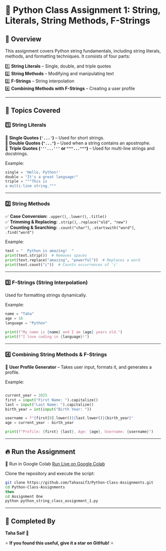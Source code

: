 # 🐍 Python Class Assignment 1: String, Literals, String Methods, F-Strings

## 📌 Overview  
This assignment covers Python string fundamentals, including string literals, methods, and formatting techniques. It consists of four parts:  

1️⃣ **String Literals** – Single, double, and triple quotes  
2️⃣ **String Methods** – Modifying and manipulating text  
3️⃣ **F-Strings** – String interpolation  
4️⃣ **Combining Methods with F-Strings** – Creating a user profile  

---

## 📖 Topics Covered  

### **1️⃣ String Literals**  
🔹 **Single Quotes (`'...'`)** – Used for short strings.  
🔹 **Double Quotes (`"..."`)** – Used when a string contains an apostrophe.  
🔹 **Triple Quotes (`'''...'''` or `"""..."""`)** – Used for multi-line strings and docstrings.  

Example:  
```python
single = 'Hello, Python!'
double = "It's a great language!"
triple = """This is 
a multi-line string."""
```

---

### **2️⃣ String Methods**  
✅ **Case Conversion:** `.upper()`, `.lower()`, `.title()`  
✅ **Trimming & Replacing:** `.strip()`, `.replace("old", "new")`  
✅ **Counting & Searching:** `.count("char")`, `.startswith("word")`, `.find("word")`  

Example:  
```python
text = "  Python is amazing!  "
print(text.strip())  # Removes spaces
print(text.replace("amazing", "powerful"))  # Replaces a word
print(text.count("i"))  # Counts occurrences of 'i'
```

---

### **3️⃣ F-Strings (String Interpolation)**  
Used for formatting strings dynamically.  

Example:  
```python
name = "Taha"
age = 16
language = "Python"

print(f"My name is {name} and I am {age} years old.")
print(f"I love coding in {language}!")
```

---

### **4️⃣ Combining String Methods & F-Strings**  
📌 **User Profile Generator** – Takes user input, formats it, and generates a profile.  

Example:  
```python

current_year = 2025
first = input("First Name: ").capitalize()
last = input("Last Name: ").capitalize()
birth_year = int(input("Birth Year: "))

username = f"{first[0].lower()}{last.lower()}{birth_year}"
age = current_year - birth_year

print(f"Profile: {first} {last}, Age: {age}, Username: {username}")
```

---

## 🔥 Run the Assignment  
🔗 Run in Google Colab
[Run Live on Google Colab](https://colab.research.google.com/drive/15QNwSTSU_ZhSSR6LEUy5FnVFu0BO6Gro?usp=sharing)

Clone the repository and execute the script:  
```bash
git clone https://github.com/Tahasaif3/Python-Class-Assignments.git
cd Python-Class-Assignments
then
cd Assignment One
python python_string_class_assignment_1.py
```

---

## 📌 Completed By  
**Taha Saif** 🚀  

⭐ **If you found this useful, give it a star on GitHub!** ⭐  
